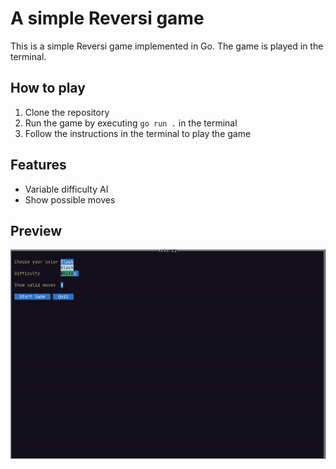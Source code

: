 # A simple Reversi game
This is a simple Reversi game implemented in Go. The game is played in the terminal.

## How to play
1. Clone the repository
2. Run the game by executing `go run .` in the terminal
3. Follow the instructions in the terminal to play the game

## Features
- Variable difficulty AI
- Show possible moves

## Preview
![Preview](./assets/preview.gif)
